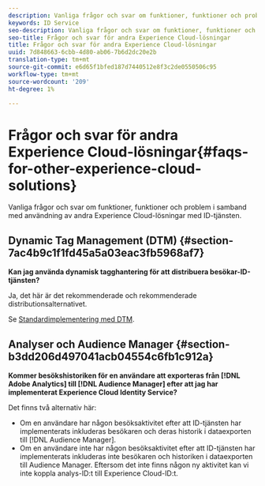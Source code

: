 ```yaml
---
description: Vanliga frågor och svar om funktioner, funktioner och problem i samband med användning av andra Experience Cloud-lösningar med ID-tjänsten.
keywords: ID Service
seo-description: Vanliga frågor och svar om funktioner, funktioner och problem i samband med användning av andra Experience Cloud-lösningar med ID-tjänsten.
seo-title: Frågor och svar för andra Experience Cloud-lösningar
title: Frågor och svar för andra Experience Cloud-lösningar
uuid: 7d848663-6cbb-4d80-ab06-7b6d2dc20e2b
translation-type: tm+mt
source-git-commit: e6d65f1bfed187d7440512e8f3c2de0550506c95
workflow-type: tm+mt
source-wordcount: '209'
ht-degree: 1%

---
```



# Frågor och svar för andra Experience Cloud-lösningar{#faqs-for-other-experience-cloud-solutions}

Vanliga frågor och svar om funktioner, funktioner och problem i samband med användning av andra Experience Cloud-lösningar med ID-tjänsten.

## Dynamic Tag Management (DTM) {#section-7ac4b9c1f1fd45a5a03eac3fb5968af7}

**Kan jag använda dynamisk tagghantering för att distribuera besökar-ID-tjänsten?**

Ja, det här är det rekommenderade och rekommenderade distributionsalternativet.

Se [Standardimplementering med DTM](../implementation-guides/standard.md#concept-89cd0199a9634fc48644f2d61e3d2445).

## Analyser och Audience Manager {#section-b3dd206d497041acb04554c6fb1c912a}

**Kommer besökshistoriken för en användare att exporteras från [!DNL Adobe Analytics] till [!DNL Audience Manager] efter att jag har implementerat Experience Cloud Identity Service?**

Det finns två alternativ här:

* Om en användare har någon besöksaktivitet efter att ID-tjänsten har implementerats inkluderas besökaren och deras historik i dataexporten till [!DNL Audience Manager].
* Om en användare inte har någon besöksaktivitet efter att ID-tjänsten har implementerats inkluderas inte besökaren och historiken i dataexporten till Audience Manager. Eftersom det inte finns någon ny aktivitet kan vi inte koppla analys-ID:t till Experience Cloud-ID:t.


